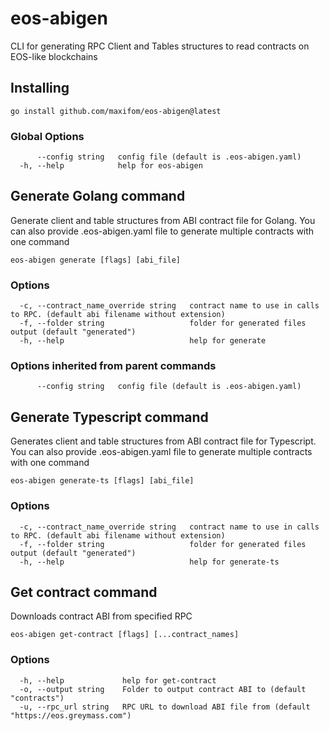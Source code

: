 # eos-abigen

CLI for generating RPC Client and Tables structures to read contracts on EOS-like blockchains

## Installing
```shell
go install github.com/maxifom/eos-abigen@latest
```


### Global Options

```
      --config string   config file (default is .eos-abigen.yaml)
  -h, --help            help for eos-abigen
```

## Generate Golang command
Generate client and table structures from ABI contract file for Golang.
You can also provide .eos-abigen.yaml file to generate multiple contracts with one command

```
eos-abigen generate [flags] [abi_file]
```

### Options

```
  -c, --contract_name_override string   contract name to use in calls to RPC. (default abi filename without extension)
  -f, --folder string                   folder for generated files output (default "generated")
  -h, --help                            help for generate
```

### Options inherited from parent commands

```
      --config string   config file (default is .eos-abigen.yaml)
```

## Generate Typescript command

Generates client and table structures from ABI contract file for Typescript.
You can also provide .eos-abigen.yaml file to generate multiple contracts with one command

```
eos-abigen generate-ts [flags] [abi_file]
```

### Options

```
  -c, --contract_name_override string   contract name to use in calls to RPC. (default abi filename without extension)
  -f, --folder string                   folder for generated files output (default "generated")
  -h, --help                            help for generate-ts
```


## Get contract command

Downloads contract ABI from specified RPC

```
eos-abigen get-contract [flags] [...contract_names]
```

### Options

```
  -h, --help             help for get-contract
  -o, --output string    Folder to output contract ABI to (default "contracts")
  -u, --rpc_url string   RPC URL to download ABI file from (default "https://eos.greymass.com")
```
